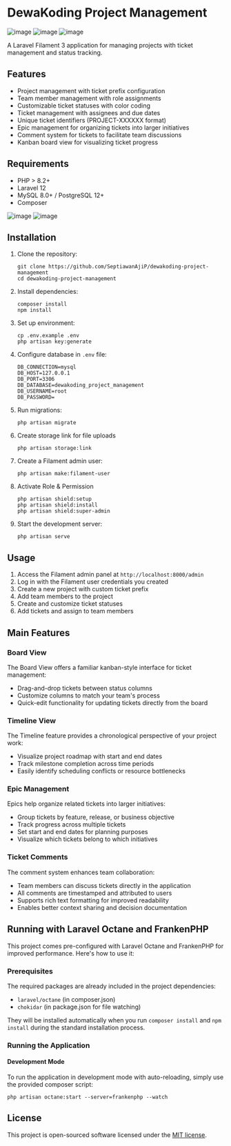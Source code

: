 # DewaKoding Project Management

![image](https://raw.githubusercontent.com/SeptiawanAjiP/dewakoding-project-management/refs/heads/main/image-1.jpeg)
![image](https://raw.githubusercontent.com/SeptiawanAjiP/dewakoding-project-management/refs/heads/main/image-4.jpeg)
![image](https://raw.githubusercontent.com/SeptiawanAjiP/dewakoding-project-management/refs/heads/main/image-5.jpeg)

A Laravel Filament 3 application for managing projects with ticket management and status tracking.

## Features

- Project management with ticket prefix configuration
- Team member management with role assignments
- Customizable ticket statuses with color coding
- Ticket management with assignees and due dates
- Unique ticket identifiers (PROJECT-XXXXXX format)
- Epic management for organizing tickets into larger initiatives
- Comment system for tickets to facilitate team discussions
- Kanban board view for visualizing ticket progress

## Requirements

- PHP > 8.2+
- Laravel 12
- MySQL 8.0+ / PostgreSQL 12+
- Composer

![image](https://raw.githubusercontent.com/SeptiawanAjiP/dewakoding-project-management/refs/heads/main/image-2.jpeg)
![image](https://raw.githubusercontent.com/SeptiawanAjiP/dewakoding-project-management/refs/heads/main/image-6.jpeg)


## Installation

1. Clone the repository:
   ```
   git clone https://github.com/SeptiawanAjiP/dewakoding-project-management
   cd dewakoding-project-management
   ```

2. Install dependencies:
   ```
   composer install
   npm install
   ```

3. Set up environment:
   ```
   cp .env.example .env
   php artisan key:generate
   ```

4. Configure database in `.env` file:
   ```
   DB_CONNECTION=mysql
   DB_HOST=127.0.0.1
   DB_PORT=3306
   DB_DATABASE=dewakoding_project_management
   DB_USERNAME=root
   DB_PASSWORD=
   ```

5. Run migrations:
   ```
   php artisan migrate
   ```

6. Create storage link for file uploads
   ```
   php artisan storage:link
   ```

7. Create a Filament admin user:
   ```
   php artisan make:filament-user
   ```
8. Activate Role & Permission
   ```
   php artisan shield:setup
   php artisan shield:install
   php artisan shield:super-admin
   ```

9. Start the development server:
   ```
   php artisan serve
   ```

## Usage

1. Access the Filament admin panel at `http://localhost:8000/admin`
2. Log in with the Filament user credentials you created
3. Create a new project with custom ticket prefix
4. Add team members to the project
5. Create and customize ticket statuses
6. Add tickets and assign to team members

## Main Features

### Board View

The Board View offers a familiar kanban-style interface for ticket management:

- Drag-and-drop tickets between status columns
- Customize columns to match your team's process
- Quick-edit functionality for updating tickets directly from the board

### Timeline View

The Timeline feature provides a chronological perspective of your project work:

- Visualize project roadmap with start and end dates
- Track milestone completion across time periods
- Easily identify scheduling conflicts or resource bottlenecks

### Epic Management

Epics help organize related tickets into larger initiatives:

- Group tickets by feature, release, or business objective
- Track progress across multiple tickets
- Set start and end dates for planning purposes
- Visualize which tickets belong to which initiatives

### Ticket Comments

The comment system enhances team collaboration:

- Team members can discuss tickets directly in the application
- All comments are timestamped and attributed to users
- Supports rich text formatting for improved readability
- Enables better context sharing and decision documentation

## Running with Laravel Octane and FrankenPHP

This project comes pre-configured with Laravel Octane and FrankenPHP for improved performance. Here's how to use it:

### Prerequisites

The required packages are already included in the project dependencies:
- `laravel/octane` (in composer.json)
- `chokidar` (in package.json for file watching)

They will be installed automatically when you run `composer install` and `npm install` during the standard installation process.

### Running the Application

#### Development Mode

To run the application in development mode with auto-reloading, simply use the provided composer script:
   ```
   php artisan octane:start --server=frankenphp --watch
   ```

## License

This project is open-sourced software licensed under the [MIT license](https://opensource.org/licenses/MIT).